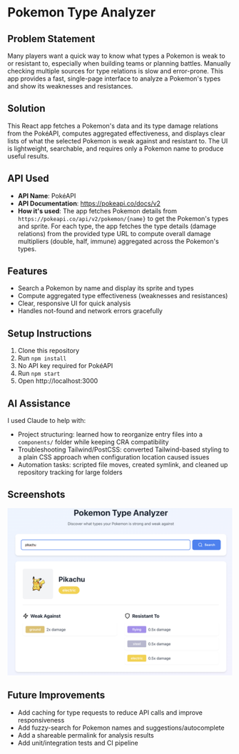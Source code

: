 # Pokemon Type Analyzer

## Problem Statement
Many players want a quick way to know what types a Pokemon is weak to or resistant to, especially when building teams or planning battles. Manually checking multiple sources for type relations is slow and error-prone. This app provides a fast, single-page interface to analyze a Pokemon's types and show its weaknesses and resistances.

## Solution
This React app fetches a Pokemon's data and its type damage relations from the PokéAPI, computes aggregated effectiveness, and displays clear lists of what the selected Pokemon is weak against and resistant to. The UI is lightweight, searchable, and requires only a Pokemon name to produce useful results.

## API Used
- **API Name**: PokéAPI
- **API Documentation**: https://pokeapi.co/docs/v2
- **How it's used**: The app fetches Pokemon details from `https://pokeapi.co/api/v2/pokemon/{name}` to get the Pokemon's types and sprite. For each type, the app fetches the type details (damage relations) from the provided type URL to compute overall damage multipliers (double, half, immune) aggregated across the Pokemon's types.

## Features
- Search a Pokemon by name and display its sprite and types
- Compute aggregated type effectiveness (weaknesses and resistances)
- Clear, responsive UI for quick analysis
- Handles not-found and network errors gracefully

## Setup Instructions
1. Clone this repository
2. Run `npm install`
3. No API key required for PokéAPI
4. Run `npm start`
5. Open http://localhost:3000

## AI Assistance
I used Claude to help with:
- Project structuring: learned how to reorganize entry files into a `components/` folder while keeping CRA compatibility
- Troubleshooting Tailwind/PostCSS: converted Tailwind-based styling to a plain CSS approach when configuration location caused issues
- Automation tasks: scripted file moves, created symlink, and cleaned up repository tracking for large folders

## Screenshots
![App screenshot](./utils/screenshots/pokemon-type-analyzer.png)

## Future Improvements
- Add caching for type requests to reduce API calls and improve responsiveness
- Add fuzzy-search for Pokemon names and suggestions/autocomplete
- Add a shareable permalink for analysis results
- Add unit/integration tests and CI pipeline